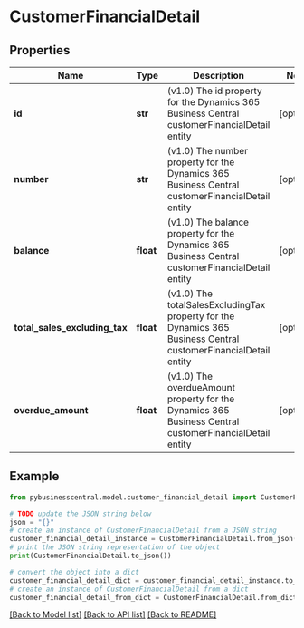 # CustomerFinancialDetail


## Properties

Name | Type | Description | Notes
------------ | ------------- | ------------- | -------------
**id** | **str** | (v1.0) The id property for the Dynamics 365 Business Central customerFinancialDetail entity | [optional] 
**number** | **str** | (v1.0) The number property for the Dynamics 365 Business Central customerFinancialDetail entity | [optional] 
**balance** | **float** | (v1.0) The balance property for the Dynamics 365 Business Central customerFinancialDetail entity | [optional] 
**total_sales_excluding_tax** | **float** | (v1.0) The totalSalesExcludingTax property for the Dynamics 365 Business Central customerFinancialDetail entity | [optional] 
**overdue_amount** | **float** | (v1.0) The overdueAmount property for the Dynamics 365 Business Central customerFinancialDetail entity | [optional] 

## Example

```python
from pybusinesscentral.model.customer_financial_detail import CustomerFinancialDetail

# TODO update the JSON string below
json = "{}"
# create an instance of CustomerFinancialDetail from a JSON string
customer_financial_detail_instance = CustomerFinancialDetail.from_json(json)
# print the JSON string representation of the object
print(CustomerFinancialDetail.to_json())

# convert the object into a dict
customer_financial_detail_dict = customer_financial_detail_instance.to_dict()
# create an instance of CustomerFinancialDetail from a dict
customer_financial_detail_from_dict = CustomerFinancialDetail.from_dict(customer_financial_detail_dict)
```
[[Back to Model list]](../README.md#documentation-for-models) [[Back to API list]](../README.md#documentation-for-api-endpoints) [[Back to README]](../README.md)


